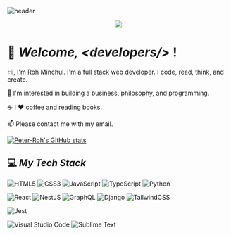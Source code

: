 ![header](https://capsule-render.vercel.app/api?type=slice&color=810625&height=300&section=header&text=Peter%20Roh&fontSize=90&fontColor=ffffff&animation=twinkling&rotate=19&fontAlign=65&fontAlignY=35)

<p align="center">
  <a href="https://drive.google.com/file/d/1kNXzroyNzmPOhtyib1jLp1Q2PNJ17CsR/view?usp=sharing" >
    <img src="https://img.shields.io/badge/docs-CV-orange?style=plastic&logo=DocuSign&logoColor=white" />
  </a>
</p>

# 👋 ***Welcome, \<developers/\>*** ! 

Hi, I'm Roh Minchul. I'm a full stack web developer. I code, read, think, and create. 

🔭 I'm interested in building a business, philosophy, and programming. 

:coffee: I :hearts: coffee and reading books. 

📫 Please contact me with my email. 

[![Peter-Roh's GitHub stats](https://github-readme-stats.vercel.app/api?username=Peter-Roh&hide=stars&count_private=true&show_icons=true&theme=gotham)](https://github.com/anuraghazra/github-readme-stats)

## :computer: ***My Tech Stack***

<img alt="HTML5" src="https://img.shields.io/badge/html5%20-%23E34F26.svg?&style=for-the-badge&logo=html5&logoColor=white"/> <img alt="CSS3" src="https://img.shields.io/badge/css3%20-%231572B6.svg?&style=for-the-badge&logo=css3&logoColor=white"/> <img alt="JavaScript" src="https://img.shields.io/badge/javascript%20-%23323330.svg?&style=for-the-badge&logo=javascript&logoColor=%23F7DF1E"/> <img alt="TypeScript" src="https://img.shields.io/badge/typescript%20-%23007ACC.svg?&style=for-the-badge&logo=typescript&logoColor=white"/> <img alt="Python" src="https://img.shields.io/badge/python%20-%2314354C.svg?&style=for-the-badge&logo=python&logoColor=white"/>

<img alt="React" src="https://img.shields.io/badge/react%20-%2320232a.svg?&style=for-the-badge&logo=react&logoColor=%2361DAFB"/> <img alt="NestJS" src="https://img.shields.io/badge/nestjs%20-%23E0234E.svg?&style=for-the-badge&logo=nestjs&logoColor=white" /> <img alt="GraphQL" src="https://img.shields.io/badge/-GraphQL-E10098?style=for-the-badge&logo=graphql"/> <img alt="Django" src="https://img.shields.io/badge/django%20-%23092E20.svg?&style=for-the-badge&logo=django&logoColor=white"/> <img alt="TailwindCSS" src="https://img.shields.io/badge/tailwindcss%20-%2338B2AC.svg?&style=for-the-badge&logo=tailwind-css&logoColor=white"/> 

<img alt="Jest" src="https://img.shields.io/badge/-jest-%23C21325?&style=for-the-badge&logo=jest&logoColor=white"/>

<img alt="Visual Studio Code" src="https://img.shields.io/badge/Visual%20Studio%20Code-0078d7.svg?&style=for-the-badge&logo=visual-studio-code&logoColor=white"/> <img alt="Sublime Text" src="https://img.shields.io/badge/sublime_text%20-%23575757.svg?&style=for-the-badge&logo=sublime-text&logoColor=important"/>



<!--

- 🌱 I’m currently learning ...
- 🤔 I’m looking for help with ...
- 💬 Ask me about ...

-->
